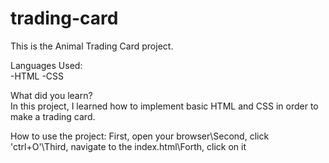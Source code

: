 # trading-card

This is the Animal Trading Card project.

Languages Used:\
-HTML -CSS

What did you learn?\
In this project, I learned how to implement basic HTML and CSS in order to make a trading card.

How to use the project:
First, open your browser\Second, click 'ctrl+O'\Third, navigate to the index.html\Forth, click on it
